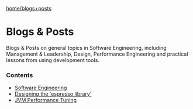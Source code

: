
[home/](https://donnachaforde.github.io)[blogs+posts](https://donnachaforde.github.io/blogs+posts/)


# Blogs & Posts

Blogs & Posts on general topics in Software Engineering, including Management & Leadership, Design, Performance Engineering and practical lessons from using development tools.

### Contents

* [Software Engineering](./software-engineering/)
* [Designing the 'espresso library'](code-design/README.md)
* [JVM Performance Tuning](jvm-performance-tuning/README.md)


